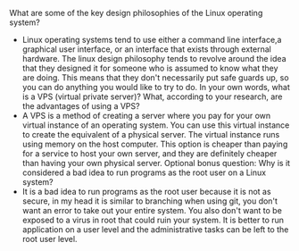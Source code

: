 What are some of the key design philosophies of the Linux operating system?
 - Linux operating systems tend to use either a command line interface,a graphical user interface, or an interface that exists through external hardware. The linux design philosophy tends to revolve around the idea that they designed it for someone who is assumed to know what they are doing. This means that they don't necessarily put safe guards up, so you can do anything you would like to try to do. 
In your own words, what is a VPS (virtual private server)? What, according to your research, are the advantages of using a VPS?
 - A VPS is a method of creating a server where you pay for your own virtual instance of an operating system. You can use this virtual instance to create the equivalent of a physical server. The virtual instance runs using memory on the host computer. This option is cheaper than paying for a service to host your own server, and they are definitely cheaper than having your own physical server.
Optional bonus question: Why is it considered a bad idea to run programs as the root user on a Linux system?
 - It is a bad idea to run programs as the root user because it is not as secure, in my head it is similar to branching when using git, you don't want an error to take out your entire system. You also don't want to be exposed to a virus in root that could ruin your system. It is better to run application on a user level and the administrative tasks can be left to the root user level. 